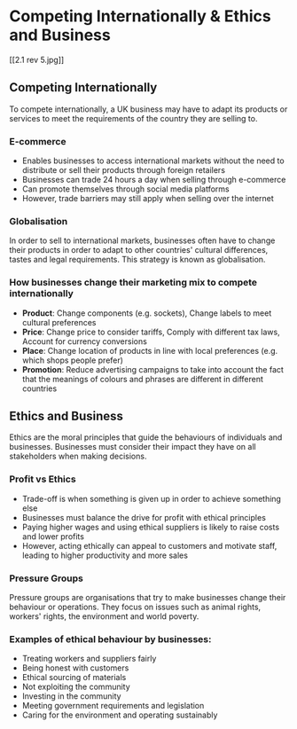 # Competing Internationally & Ethics and Business

[[2.1 rev 5.jpg]]

## Competing Internationally

To compete internationally, a UK business may have to adapt its products or services to meet the requirements of the country they are selling to.

### E-commerce
- Enables businesses to access international markets without the need to distribute or sell their products through foreign retailers
- Businesses can trade 24 hours a day when selling through e-commerce
- Can promote themselves through social media platforms
- However, trade barriers may still apply when selling over the internet

### Globalisation
In order to sell to international markets, businesses often have to change their products in order to adapt to other countries' cultural differences, tastes and legal requirements. This strategy is known as globalisation.

### How businesses change their marketing mix to compete internationally
- **Product**: Change components (e.g. sockets), Change labels to meet cultural preferences
- **Price**: Change price to consider tariffs, Comply with different tax laws, Account for currency conversions
- **Place**: Change location of products in line with local preferences (e.g. which shops people prefer)
- **Promotion**: Reduce advertising campaigns to take into account the fact that the meanings of colours and phrases are different in different countries

## Ethics and Business

Ethics are the moral principles that guide the behaviours of individuals and businesses. Businesses must consider their impact they have on all stakeholders when making decisions.

### Profit vs Ethics
- Trade-off is when something is given up in order to achieve something else
- Businesses must balance the drive for profit with ethical principles
- Paying higher wages and using ethical suppliers is likely to raise costs and lower profits
- However, acting ethically can appeal to customers and motivate staff, leading to higher productivity and more sales

### Pressure Groups
Pressure groups are organisations that try to make businesses change their behaviour or operations. They focus on issues such as animal rights, workers' rights, the environment and world poverty.

### Examples of ethical behaviour by businesses:
- Treating workers and suppliers fairly
- Being honest with customers
- Ethical sourcing of materials
- Not exploiting the community
- Investing in the community
- Meeting government requirements and legislation
- Caring for the environment and operating sustainably
